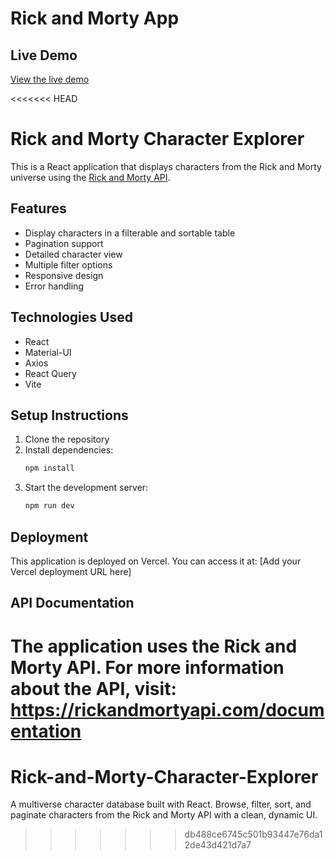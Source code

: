 # Rick and Morty App

## Live Demo
[View the live demo](https://aryazeynep.github.io/rick-and-morty-app/)



<<<<<<< HEAD
# Rick and Morty Character Explorer

This is a React application that displays characters from the Rick and Morty universe using the [Rick and Morty API](https://rickandmortyapi.com/).

## Features

- Display characters in a filterable and sortable table
- Pagination support
- Detailed character view
- Multiple filter options
- Responsive design
- Error handling

## Technologies Used

- React
- Material-UI
- Axios
- React Query
- Vite

## Setup Instructions

1. Clone the repository
2. Install dependencies:
   ```bash
   npm install
   ```
3. Start the development server:
   ```bash
   npm run dev
   ```

## Deployment

This application is deployed on Vercel. You can access it at: [Add your Vercel deployment URL here]

## API Documentation

The application uses the Rick and Morty API. For more information about the API, visit: https://rickandmortyapi.com/documentation
=======
# Rick-and-Morty-Character-Explorer
A multiverse character database built with React. Browse, filter, sort, and paginate characters from the Rick and Morty API with a clean, dynamic UI.
>>>>>>> db488ce6745c501b93447e76da12de43d421d7a7
